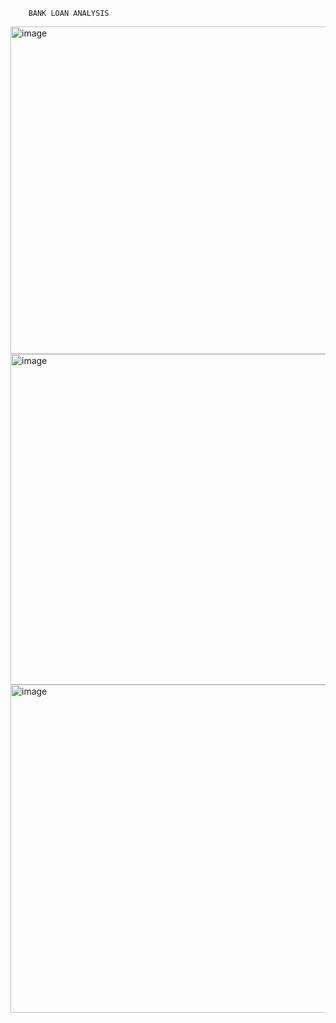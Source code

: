         BANK LOAN ANALYSIS         
<img width="524" alt="image" src="https://github.com/user-attachments/assets/786095b9-90f0-474d-8d68-ae6ed30dcad6">


<img width="529" alt="image" src="https://github.com/user-attachments/assets/498714fa-97db-4858-a741-83715005e607">


<img width="525" alt="image" src="https://github.com/user-attachments/assets/5bc7237c-52b6-4b3c-b9a4-f97270887696">

